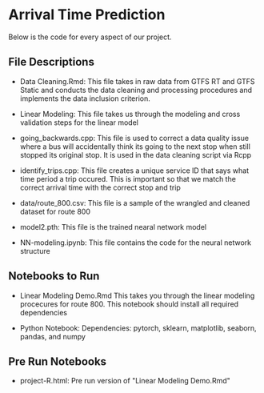 # Arrival Time Prediction


Below is the code for every aspect of our project.

## File Descriptions

- Data Cleaning.Rmd: This file takes in raw data from GTFS RT and GTFS Static and conducts the data cleaning and processing procedures and implements the data inclusion criterion.

- Linear Modeling: This file takes us through the modeling and cross validation steps for the linear model

- going_backwards.cpp: This file is used to correct a data quality issue where a bus will accidentally think its going to the next stop when still stopped its original stop. It is used in the data cleaning script via Rcpp

- identify_trips.cpp: This file creates a unique service ID that says what time period a trip occured. This is important so that we match the correct arrival time with the correct stop and trip

- data/route_800.csv: This file is a sample of the wrangled and cleaned dataset for route 800

- model2.pth: This file is the trained nearal network model

- NN-modeling.ipynb: This file contains the code for the neural network structure

 
## Notebooks to Run

- Linear Modeling Demo.Rmd This takes you through the linear modeling procecures for route 800. This notebook should install all required dependencies

- Python Notebook: Dependencies: pytorch, sklearn, matplotlib, seaborn, pandas, and numpy

## Pre Run Notebooks

- project-R.html: Pre run version of "Linear Modeling Demo.Rmd"
